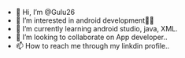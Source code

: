 - 👋 Hi, I’m @Gulu26
- 👀 I’m interested in android development👩‍💻
- 🌱 I’m currently learning android studio, java, XML.
- 💞️ I’m looking to collaborate on App developer..
- 📫 How to reach me through my linkdin profile..

<!---
Gulu26/Gulu26 is a ✨ special ✨ repository because its `README.md` (this file) appears on your GitHub profile.
You can click the Preview link to take a look at your changes.
--->

